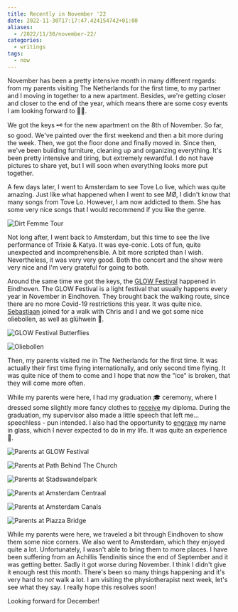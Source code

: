 ```yaml
---
title: Recently in November '22
date: 2022-11-30T17:17:47.424154742+01:00
aliases:
  - /2022/11/30/november-22/
categories:
  - writings
tags:
  - now
---
```


November has been a pretty intensive month in many different regards: from my parents visiting The Netherlands for the first time, to my partner and I moving in together to a new apartment. Besides, we're getting closer and closer to the end of the year, which means there are some cosy events I am looking forward to 🎄🍷.

<!--more-->

We got the keys 🗝️ for the new apartment on the 8th of November. So far, so good. We've painted over the first weekend and then a bit more during the week. Then, we got the floor done and finally moved in. Since then, we've been building furniture, cleaning up and organizing everything. It's been pretty intensive and tiring, but extremely rewardful. I do not have pictures to share yet, but I will soon when everything looks more put together.

A few days later, I went to Amsterdam to see Tove Lo live, which was quite amazing. Just like what happened when I went to see MØ, I didn't know that many songs from Tove Lo. However, I am now addicted to them. She has some very nice songs that I would recommend if you like the genre.

![Dirt Femme Tour](cdn:/e945853a35d738b002ce45464f90c13c4bd0a51bdcc7687eb762333da6922ce2)

Not long after, I went back to Amsterdam, but this time to see the live performance of Trixie & Katya. It was eye-conic. Lots of fun, quite unexpected and incomprehensible. A bit more scripted than I wish. Nevertheless, it was very very good. Both the concert and the show were very nice and I'm very grateful for going to both.

Around the same time we got the keys, the [GLOW Festival](https://gloweindhoven.nl/) happened in Eindhoven. The GLOW Festival is a light festival that usually happens every year in November in Eindhoven. They brought back the walking route, since there are no more Covid-19 restrictions this year. It was quite nice. [Sebastiaan](https://seblog.nl/) joined for a walk with Chris and I and we got some nice oliebollen, as well as glühwein 🍷.

<div class="fg">
  
![](cdn:/595d894a8a558a273e5a9bfe656c2052f309ee52763f478756b43d4b0e15e827 "GLOW Festival Butterflies")

![](cdn:/ea556aca280987f427e4c82edd049aaadd13dbda701bbb01959ae53e7fa9eec2 "Oliebollen")

</div>

Then, my parents visited me in The Netherlands for the first time. It was actually their first time flying internationally, and only second time flying. It was quite nice of them to come and I hope that now the "ice" is broken, that they will come more often.

While my parents were here, I had my graduation 🎓 ceremony, where I dressed some slightly more fancy clothes to [receive](/2022/11/25/msc-graduation-ceremony) my diploma. During the graduation, my supervisor also made a little speech that left me... speechless - pun intended. I also had the opportunity to [engrave](/2022/11/23/engraving-name-alumni-avenue) my name in glass, which I never expected to do in my life. It was quite an experience 🥽.

<div class="fg" style="grid-template-columns: repeat(3, 1fr);">
  
![](cdn:/0e7f71af8859274ffe33f9d0db714a975a72c88e82b2233b5822d14bf1765cfe "Parents at GLOW Festival")

![](cdn:/ac4bf00df18025a7c140a8de6ed0a6790b9812dd6926ef3d0441b10f28c0d208 "Parents at Path Behind The Church")

![](cdn:/8be96d708d26fa48405c9f2d8a7f50495389c3c314296dc5700cf364897b6aad "Parents at Stadswandelpark")

![](cdn:/bda136593e069b18aaaf3ef271732f84dfc483ac4caac68466ffa7fefce072d2 "Parents at Amsterdam Centraal")

![](cdn:/a862b945dc5cb5296fa8a9203b12babd11b044f72f384238be250b8c23ea1d01 "Parents at Amsterdam Canals")

![](cdn:/cfd984dc5c1539cc077bc82d5190b791b2be66e6bd47a9f4bdfcbad33f14f89f "Parents at Piazza Bridge")

</div>

While my parents were here, we traveled a bit through Eindhoven to show them some nice corners. We also went to Amsterdam, which they enjoyed quite a lot. Unfortunately, I wasn't able to bring them to more places. I have been suffering from an Achillis Tendinitis since the end of September and it was getting better. Sadly it got worse during November. I think I didn't give it enough rest this month. There's been so many things happening and it's very hard to _not_ walk a lot. I am visiting the physiotherapist next week, let's see what they say. I really hope this resolves soon!

Looking forward for December!
